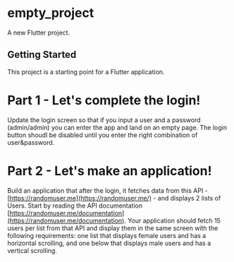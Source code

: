 # empty_project

A new Flutter project.

## Getting Started

This project is a starting point for a Flutter application.

# Part 1 - Let's complete the login!

Update the login screen so that if you input a user and a password (admin/admin) you can enter the app and land on an empty page. The login button shoudl be disabled until you enter the right combination of user&password.

# Part 2 - Let's make an application!

Build an application that after the login, it fetches data from this API - [https://randomuser.me](https://randomuser.me/) - and displays 2 lists of Users. 
Start by reading the API documentation [https://randomuser.me/documentation](https://randomuser.me/documentation). Your application should fetch 15 users per list from that API and display them in the same screen with the following requirements: one list that displays female users and has a horizontal scrolling, and one below that displays male users and has a vertical scrolling.
